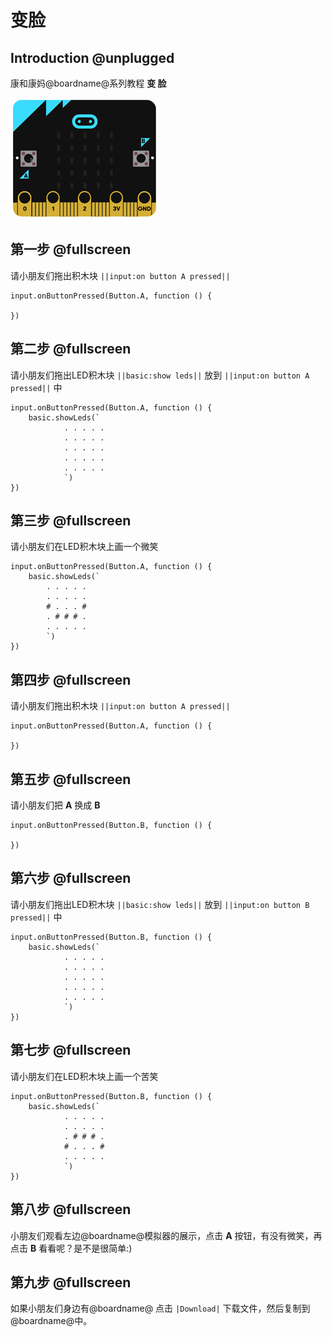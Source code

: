 # 变脸

## Introduction @unplugged

康和康妈@boardname@系列教程 **变 脸**

![变脸](https://github.com/ihuanglei/pxt-ylwl-tutorials/blob/master/assets/button.gif?raw=true)

## 第一步 @fullscreen

请小朋友们拖出积木块 ``||input:on button A pressed||``

```blocks
input.onButtonPressed(Button.A, function () {

})
```

## 第二步 @fullscreen

请小朋友们拖出LED积木块 ``||basic:show leds||`` 放到 ``||input:on button A pressed||`` 中

```blocks
input.onButtonPressed(Button.A, function () {
    basic.showLeds(`
            . . . . .
            . . . . .
            . . . . .
            . . . . .
            . . . . .
            `)
})
```


## 第三步 @fullscreen

请小朋友们在LED积木块上画一个微笑

```blocks
input.onButtonPressed(Button.A, function () {
    basic.showLeds(`
        . . . . .
        . . . . .
        # . . . #
        . # # # .
        . . . . .
        `)
})
```

## 第四步 @fullscreen

请小朋友们拖出积木块 ``||input:on button A pressed||``

```blocks
input.onButtonPressed(Button.A, function () {

})
```

## 第五步 @fullscreen

请小朋友们把 **A** 换成 **B**

```blocks
input.onButtonPressed(Button.B, function () {

})
```

## 第六步 @fullscreen

请小朋友们拖出LED积木块 ``||basic:show leds||`` 放到 ``||input:on button B pressed||`` 中

```blocks
input.onButtonPressed(Button.B, function () {
    basic.showLeds(`
            . . . . .
            . . . . .
            . . . . .
            . . . . .
            . . . . .
            `)
})
```

## 第七步 @fullscreen

请小朋友们在LED积木块上画一个苦笑

```blocks
input.onButtonPressed(Button.B, function () {
    basic.showLeds(`
            . . . . .
            . . . . .
            . # # # .
            # . . . #
            . . . . .
            `)
})
```

## 第八步 @fullscreen

小朋友们观看左边@boardname@模拟器的展示，点击 **A** 按钮，有没有微笑，再点击 **B** 看看呢？是不是很简单:)

## 第九步 @fullscreen

如果小朋友们身边有@boardname@ 点击 ``|Download|`` 下载文件，然后复制到@boardname@中。
